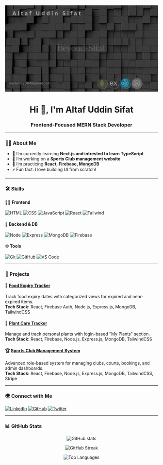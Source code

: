 <!-- Banner -->
<p align="center">
  <img src="Banner.png" alt="Banner" />
</p>

<h1 align="center">Hi 👋, I'm Altaf Uddin Sifat</h1>
<h3 align="center">Frontend-Focused MERN Stack Developer</h3>

---

### 🧑‍💻 About Me

- 🌱 I’m currently learning **Next.js and intrested to learn TypeScript**
- 🔭 I’m working on a **Sports Club management website**
- 🧠 I’m practicing **React, Firebase, MongoDB**
- ⚡ Fun fact: I love building UI from scratch!

---

### 🛠️ Skills

#### 👨‍💻 Frontend
![HTML](https://img.shields.io/badge/HTML-orange?logo=html5&logoColor=white)
![CSS](https://img.shields.io/badge/CSS-blue?logo=css3&logoColor=white)
![JavaScript](https://img.shields.io/badge/JavaScript-yellow?logo=javascript&logoColor=black)
![React](https://img.shields.io/badge/React-61DAFB?logo=react&logoColor=black)
![Tailwind](https://img.shields.io/badge/Tailwind-38B2AC?logo=tailwindcss&logoColor=white)


#### 🧪 Backend & DB
![Node](https://img.shields.io/badge/Node.js-339933?logo=node.js&logoColor=white)
![Express](https://img.shields.io/badge/Express-000000?logo=express&logoColor=white)
![MongoDB](https://img.shields.io/badge/MongoDB-47A248?logo=mongodb&logoColor=white)
![Firebase](https://img.shields.io/badge/Firebase-FFCA28?logo=firebase&logoColor=black)

#### ⚙️ Tools
![Git](https://img.shields.io/badge/Git-F05032?logo=git&logoColor=white)
![GitHub](https://img.shields.io/badge/GitHub-181717?logo=github&logoColor=white)
![VS Code](https://img.shields.io/badge/VSCode-007ACC?logo=visualstudiocode&logoColor=white)

---

### 🚀 Projects

#### 🍔 [Food Expiry Tracker](https://github.com/Beyond-Sifat/Assignment-11-client)
Track food expiry dates with categorized views for expired and near-expired items.  
**Tech Stack:** React, Firebase Auth, Node.js, Express.js, MongoDB, TailwindCSS  

#### 🌱 [Plant Care Tracker](https://github.com/Beyond-Sifat/Assignment-10-client)
Manage and track personal plants with login-based "My Plants" section.  
**Tech Stack:** React, Firebase, Node.js, Express.js, MongoDB, TailwindCSS  

#### 🏆 [Sports Club Management System](https://github.com/Beyond-Sifat/Assignment-12-client)
Advanced role-based system for managing clubs, courts, bookings, and admin dashboards.  
**Tech Stack:** React, Firebase, Node.js, Express.js, MongoDB, TailwindCSS, Stripe  

---

### 🌍 Connect with Me

[![LinkedIn](https://img.shields.io/badge/-LinkedIn-blue?style=flat&logo=linkedin)](https://www.linkedin.com/in/beyond-sifat)
[![GitHub](https://img.shields.io/badge/-GitHub-181717?style=flat&logo=github)](https://github.com/Beyond-Sifat)
[![Twitter](https://img.shields.io/badge/-Twitter-1DA1F2?style=flat&logo=twitter)](https://x.com/Sifat2004?t=CyeTqrd2Wo87nxWZvUaBpw&s=09)

---

### 📊 GitHub Stats

<p align="center">
  <img src="https://github-readme-stats.vercel.app/api?username=Beyond-Sifat&show_icons=true&theme=radical" alt="GitHub stats"/>
</p>

<p align="center">
  <img src="https://github-readme-streak-stats.herokuapp.com?user=Beyond-Sifat&theme=tokyonight-duo" alt="GitHub Streak" />
</p>

<p align="center">
  <img src="https://github-readme-stats.vercel.app/api/top-langs/?username=Beyond-Sifat&layout=compact&theme=radical" alt="Top Languages"/>
</p>

